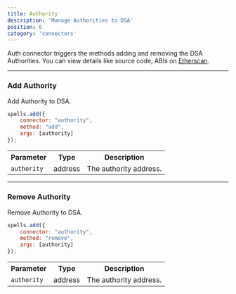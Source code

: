 ```yaml
---
title: Authority
description: 'Manage Authorities to DSA'
position: 6
category: 'connectors'
---
```


Auth connector triggers the methods adding and removing the DSA Authorities. You can view details like source code, ABIs on [Etherscan](https://etherscan.io/address/0xB3242e09C8E5cE6E14296b3d3AbC4C6965F49b98#code).

---

### Add Authority

Add Authority to DSA.

```javascript
spells.add({
    connector: "authority",
    method: "add",
    args: [authority]
});
```

<table class="table">
  <tr>
    <th>Parameter</th>
    <th>Type</th> 
    <th>Description</th>
  </tr>
  <tr>
    <td><code>authority</code></td>
    <td>address</td>
    <td>The authority address.</td>
  <tr>
</table>

---

### Remove Authority

Remove Authority to DSA.

```javascript
spells.add({
    connector: "authority",
    method: "remove",
    args: [authority]
});
```

<table class="table">
  <tr>
    <th>Parameter</th>
    <th>Type</th> 
    <th>Description</th>
  </tr>
  <tr>
    <td><code>authority</code></td>
    <td>address</td>
    <td>The authority address.</td>
  <tr>
</table>
